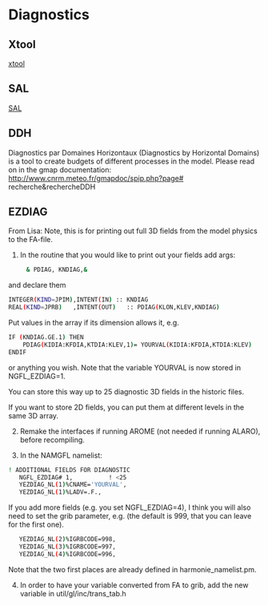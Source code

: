 # Diagnostics

## Xtool

[xtool](HarmonieSystemDocumentation/PostPP/gl#xtool)



## SAL

[SAL](HarmonieSystemDocumentation/PostPP/gl#SAL)


## DDH

Diagnostics par Domaines Horizontaux (Diagnostics by Horizontal Domains) is a tool to create budgets of different processes in the model. Please read on in the gmap documentation: http://www.cnrm.meteo.fr/gmapdoc/spip.php?page# recherche&rechercheDDH

## EZDIAG

From Lisa: Note, this is for printing out full 3D fields from the model physics to the FA-file. 

 1. In the routine that you would like to print out your fields add args:

```bash
     & PDIAG, KNDIAG,&
```

  and declare them

```bash
INTEGER(KIND=JPIM),INTENT(IN) :: KNDIAG
REAL(KIND=JPRB)   ,INTENT(OUT)   :: PDIAG(KLON,KLEV,KNDIAG)
```

  Put values in the array if its dimension allows it, e.g.

```bash
IF (KNDIAG.GE.1) THEN
    PDIAG(KIDIA:KFDIA,KTDIA:KLEV,1)= YOURVAL(KIDIA:KFDIA,KTDIA:KLEV)
ENDIF
```

  or anything you wish. Note that the variable YOURVAL is now stored in NGFL_EZDIAG=1.

  You can store this way up to 25 diagnostic 3D fields in the historic files.

  If you want to store 2D fields, you can put them at different levels in the same 3D array.

 2. Remake the interfaces if running AROME (not needed if running ALARO), before recompiling.

 3. In the NAMGFL namelist:

```bash
! ADDITIONAL FIELDS FOR DIAGNOSTIC
   NGFL_EZDIAG# 1,          ! <25
   YEZDIAG_NL(1)%CNAME='YOURVAL',
   YEZDIAG_NL(1)%LADV=.F.,
```

  If you add more fields (e.g. you set NGFL_EZDIAG=4), I think you will also need to set the grib parameter, e.g.
  (the default is 999, that you can leave for the first one).

```bash
   YEZDIAG_NL(2)%IGRBCODE=998,
   YEZDIAG_NL(3)%IGRBCODE=997,
   YEZDIAG_NL(4)%IGRBCODE=996,
```

  Note that the two first places are already defined in harmonie_namelist.pm.

 4. In order to have your variable converted from FA to grib, add the new variable in util/gl/inc/trans_tab.h

